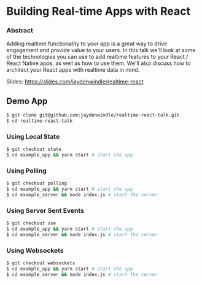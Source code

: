 # Building Real-time Apps with React

### Abstract
Adding realtime functionality to your app is a great way to drive engagement and provide value to your users. In this talk we'll look at some of the technologies you can use to add realtime features to your React / React Native apps, as well as how to use them. We'll also discuss how to architect your React apps with realtime data in mind.

Slides: https://slides.com/jaydenwindle/realtime-react

## Demo App
```bash
$ git clone git@github.com:jaydenwindle/realtime-react-talk.git
$ cd realtime-react-talk
```

### Using Local State
```bash
$ git checkout state
$ cd example_app && yarn start # start the app
```

### Using Polling
```bash
$ git checkout polling 
$ cd example_app && yarn start # start the app
$ cd example_server && node index.js # start the server
```

### Using Server Sent Events
```bash
$ git checkout sse
$ cd example_app && yarn start # start the app
$ cd example_server && node index.js # start the server
```

### Using Websockets
```bash
$ git checkout websockets
$ cd example_app && yarn start # start the app
$ cd example_server && node index.js # start the server
```